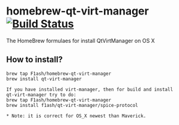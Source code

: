 # homebrew-qt-virt-manager  [![Build Status](https://travis-ci.org/F1ash/qt-virt-manager.svg?branch=master)](https://travis-ci.org/F1ash/qt-virt-manager)

The HomeBrew formulaes for install QtVirtManager on OS X

## How to install?

    brew tap F1ash/homebrew-qt-virt-manager
    brew install qt-virt-manager

    If you have installed virt-manager, then for build and install
    qt-virt-manager try to do:
    brew tap F1ash/homebrew-qt-virt-manager
    brew install f1ash/qt-virt-manager/spice-protocol

    * Note: it is correct for OS_X newest than Maverick.

